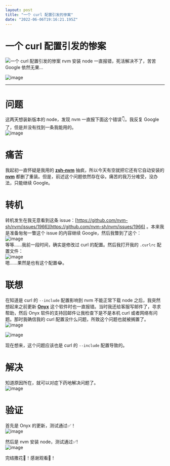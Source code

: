 ```yaml
---
layout: post
title: "一个 curl 配置引发的惨案"
date: "2022-06-06T19:16:21.195Z"
---
```

一个 curl 配置引发的惨案
===============

![一个 curl 配置引发的惨案](https://img2022.cnblogs.com/blog/1043209/202206/1043209-20220606192244773-1436976496.png) nvm 安装 node 一直报错，死活解决不了，苦苦 Google 依然无果...

![image](https://img2022.cnblogs.com/blog/1043209/202206/1043209-20220606192258534-825117329.jpg)

* * *

问题
==

这两天想装新版本的 node，发现 nvm 一直报下面这个错误👇。我反复 Google 了，但是并没有找到一条我能用的。  
![image](https://img2022.cnblogs.com/blog/1043209/202206/1043209-20220606184554028-2064971513.png)

痛苦
==

我起初一直怀疑是我用的 **[zsh-nvm](https://github.com/lukechilds/zsh-nvm)** 抽疯，所以今天有空就把它还有它自动安装的 **[nvm](https://github.com/nvm-sh/nvm)** 都删了重装。但是，前述这个问题依然存在😫。痛苦的我万分难受，没办法，只能继续 Google。

转机
==

转机发生在我无意看到这条 issue：[https://github.com/nvm-sh/nvm/issues/1966](https://github.com/nvm-sh/nvm/issues/1966) 。本来我是准备匆匆一瞥这个 issue 的内容继续 Google，然后我瞥到了这个：  
![image](https://img2022.cnblogs.com/blog/1043209/202206/1043209-20220606190250454-835146232.png)  
等等......我前一段时间，确实是修改过 curl 的配置。然后我打开我的 `.curlrc` 配置文件：  
![image](https://img2022.cnblogs.com/blog/1043209/202206/1043209-20220606183631460-694274766.png)  
嗯......果然是也有这个配置😂。

联想
==

在知道是 curl 的 `--include` 配置影响到 nvm 不能正常下载 node 之后，我突然想起来之前更新 **[Onyx](https://www.titanium-software.fr/en/onyx.html)** 这个软件时也一直报错。当时我还给客服写邮件了，寻求帮助，然后 Onyx 软件的支持回邮件让我检查下是不是本机 curl 或者网络有问题。那时我确信我的 curl 配置没什么问题，所致这个问题也就被搁置了。  
![image](https://img2022.cnblogs.com/blog/1043209/202206/1043209-20220606191639598-285034482.png)

![image](https://img2022.cnblogs.com/blog/1043209/202206/1043209-20220606191318111-1046754989.png)

现在想来，这个问题应该也是 curl 的 `--include` 配置导致的。

解决
==

知道原因所在，就可以对症下药地解决问题了。  
![image](https://img2022.cnblogs.com/blog/1043209/202206/1043209-20220606191601556-2095247316.png)

验证
==

首先是 Onyx 的更新，测试通过✅！  
![image](https://img2022.cnblogs.com/blog/1043209/202206/1043209-20220606191925828-2023171376.png)

然后是 nvm 安装 node，测试通过✅!  
![image](https://img2022.cnblogs.com/blog/1043209/202206/1043209-20220606192704115-951702840.png)

完结撒花🎉！感谢观看👏！